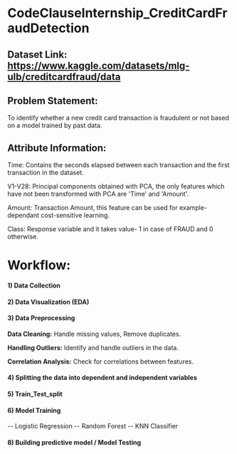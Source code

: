 # CodeClauseInternship_CreditCardFraudDetection


## Dataset Link: https://www.kaggle.com/datasets/mlg-ulb/creditcardfraud/data

## Problem Statement:

To identify whether a new credit card transaction is fraudulent or not based on a model trained by past data.


## Attribute Information:

Time: Contains the seconds elapsed between each transaction and the first transaction in the dataset.

V1-V28: Principal components obtained with PCA, the only features which have not been transformed with PCA are 'Time' and 'Amount'.

Amount: Transaction Amount, this feature can be used for example-dependant cost-sensitive learning.

Class: Response variable and it takes value- 1 in case of FRAUD and 0 otherwise.

# Workflow:
#### 1) Data Collection
#### 2) Data Visualization (EDA)
#### 3) Data Preprocessing
  **Data Cleaning:** Handle missing values, Remove duplicates.

  **Handling Outliers:** Identify and handle outliers in the data.

  **Correlation Analysis:** Check for correlations between features.
#### 4) Splitting the data into dependent and independent variables
#### 5) Train_Test_split
#### 6) Model Training
-- Logistic Regression
-- Random Forest
-- KNN Classifier
#### 8) Building predictive model / Model Testing
